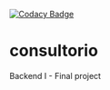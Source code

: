 [![Codacy Badge](https://api.codacy.com/project/badge/Grade/1dd143aaa28a4e62a62f489aa1046987)](https://app.codacy.com/gh/MauroLucero/consultorio?utm_source=github.com&utm_medium=referral&utm_content=MauroLucero/consultorio&utm_campaign=Badge_Grade)


# consultorio
Backend I - Final project

